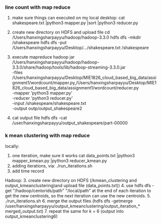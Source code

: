 ### line count with map reduce
1. make sure things can executed on my local desktop:
cat shakespeare.txt |python3 mapper.py |sort |python3 reducer.py

2. create new directory on HDFS and upload file
cd /Users/hanxingsharpayyu/hadoop/hadoop-3.3.0
hdfs dfs -mkdir /shakespeare
hdfs dfs -put /Users/hanxingsharpayyu/Desktop/.../shakespeare.txt /shakespeare

3. execute mapreduce
hadoop jar /Users/hanxingsharpayyu/hadoop/hadoop-3.3.0/share/hadoop/tools/lib/hadoop-streaming-3.3.0.jar \
-files /Users/hanxingsharpayyu/Desktop/MIE1826_cloud_based_big_data/assignment1/wordcount/mapper.py,/Users/hanxingsharpayyu/Desktop/MIE1826_cloud_based_big_data/assignment1/wordcount/reducer.py \
-mapper 'python3 mapper.py' \
-reducer 'python3 reducer.py' \
-input /shakespeare/shakespeare.txt \
-output outp/output_shakespeare2

4. cat output file
hdfs dfs -cat /user/hanxingsharpayyu/output_shakespeare/part-00000

### k mean clustering with map reduce
locally:
1. one iteration, make sure it works
cat data_points.txt |python3 mapper_kmean.py |python3 reducer_kmean.py
2. adding iterations, via: ./run_iterations.sh
3. add time record

Hadoop:
3. create new directory on HDFS (/kmean_clustering and output_kmeanclustering)and upload file (data_points.txt)) 
4. use hdfs dfs -get "/hadoop/centorids/path" "/local/path" at the end of each iteration to get the new centroids, so the next iteration can use the new centroids. 
5. ./run_iterations.sh
6. merge the output files 
(hdfs dfs -getmerge /user/hanxingsharpayyu/output_kmeanclustering/output_iteration_* merged_output.txt)
7. repeat the same for k = 6 (output into output_kmeanclustering6)
